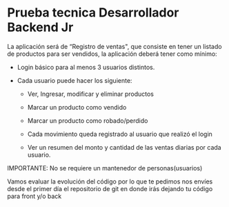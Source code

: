 # Prueba tecnica Desarrollador Backend Jr

La aplicación será de “Registro de ventas", que consiste en tener un listado de productos para ser vendidos, la
aplicación deberá tener como mínimo:

- Login básico para al menos 3 usuarios distintos.

- Cada usuario puede hacer los siguiente:

    - Ver, Ingresar, modificar y eliminar productos

    - Marcar un producto como vendido

    - Marcar un producto como robado/perdido

    - Cada movimiento queda registrado al usuario que realizó el login

    - Ver un resumen del monto y cantidad de las ventas diarias por cada usuario.

IMPORTANTE: No se requiere un mantenedor de personas(usuarios)

Vamos evaluar la evolución del código por lo que te pedimos nos envíes desde el primer día el repositorio de git en
donde irás dejando tu código para front y/o back
